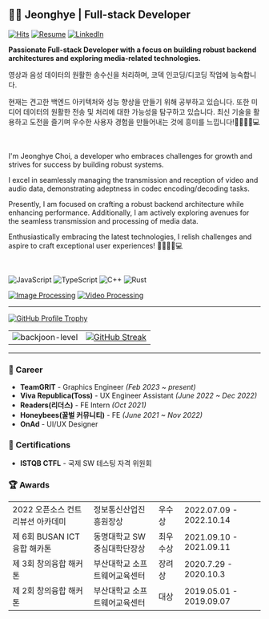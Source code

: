 ## 👩‍🎨 Jeonghye | Full-stack Developer

[![Hits](https://hits.seeyoufarm.com/api/count/incr/badge.svg?url=https%3A%2F%2Fgithub.com%2Fjeonghye-choi&count_bg=%23E5DBCB&title_bg=%23646464&icon=github.svg&icon_color=%23FFFFFF&title=visitors&edge_flat=false)]()
[![Resume](https://img.shields.io/badge/Resume-9EA38E?style=flat-square&logo=ReadMe&logoColor=white)](https://www.notion.so/jeonghyedev/Jeonghye-8d52b0dc4ef046da8886c6b88a3cca86)
[![LinkedIn](https://img.shields.io/badge/LinkedIn-0077b5?style=flat-square&logo=linkedin&logoColor=white&link=https://www.linkedin.com/in/taeyang-jin/)](https://www.linkedin.com/in/jeonghye-choi/)

**Passionate Full-stack Developer with a focus on building robust backend architectures and exploring media-related technologies.**

영상과 음성 데이터의 원활한 송수신을 처리하며, 코덱 인코딩/디코딩 작업에 능숙합니다.


현재는 견고한 백엔드 아키텍처와 성능 향상을 만들기 위해 공부하고 있습니다. 또한 미디어 데이터의 원활한 전송 및 처리에 대한 가능성을 탐구하고 있습니다. 
최신 기술을 활용하고 도전을 즐기며 우수한 사용자 경험을 만들어내는 것에 흥미를 느낍니다!🌱🌟🎥🎵💻


<br/>

I'm Jeonghye Choi, a developer who embraces challenges for growth and strives for success by building robust systems. 

I excel in seamlessly managing the transmission and reception of video and audio data, demonstrating adeptness in codec encoding/decoding tasks.

Presently, I am focused on crafting a robust backend architecture while enhancing performance. Additionally, I am actively exploring avenues for the seamless transmission and processing of media data.

Enthusiastically embracing the latest technologies, I relish challenges and aspire to craft exceptional user experiences! 🌱🌟🎥🎵💻

<br/>

![JavaScript](https://img.shields.io/badge/-JavaScript-F7DF1E?style=for-the-badge&logo=JavaScript&logoColor=white)
![TypeScript](https://img.shields.io/badge/-TypeScript-3178C6?style=for-the-badge&logo=TypeScript&logoColor=white)
![C++](https://img.shields.io/badge/-c++-CE422B?style=for-the-badge&logo=cpp&logoColor=white)
![Rust](https://img.shields.io/badge/-rust-CE422B?style=for-the-badge&logo=rust&logoColor=white)


[![Image Processing](https://img.shields.io/badge/-Image%20Processing-FF4500?style=flat)](https://en.wikipedia.org/wiki/Digital_image_processing)
[![Video Processing](https://img.shields.io/badge/-Video%20Processing-FF4500?style=flat)](https://en.wikipedia.org/wiki/Video_processing)

<hr/>

<a href="https://github.com/ryo-ma/github-profile-trophy">
  <img
    src="https://github-profile-trophy.vercel.app/?username=jeonghye-choi&theme=onedark&row=1&no-frame=true"
    alt="GitHub Profile Trophy"
/></a>

<table>
  <tbody>
    <tr>
      <td>
          <img 
            src="http://mazassumnida.wtf/api/v2/generate_badge?boj=rojenna" 
            alt="backjoon-level"
          >
      </td>
      <td>
        <a href="https://github.com/DenverCoder1/github-readme-streak-stats">
          <img
            src="http://github-readme-streak-stats.herokuapp.com/?user=jeonghye-choi&theme=react&hide_border=true&date_format=%5BY.%5Dn.j"
            alt="GitHub Streak"
        /></a>
      </td>
    </tr>
<!--     
    <tr>
      <td colspan="2">
        <a href="">
          <img 
            src="https://raw.githubusercontent.com/jeonghye-choi/jeonghye-choi/main/profile-summary-card-output/tokyonight/0-profile-details.svg" 
            alt="profile-card"
            width="100%"
          >
        </a>
      </td>
    </tr> 
    -->
  </tbody>
</table>

<hr/>

### 🏢 Career

- **TeamGRIT** - Graphics Engineer _(Feb 2023 ~ present)_
- **Viva Republica(Toss)** - UX Engineer Assistant _(June 2022 ~ Dec 2022)_
- **Readers(리더스)** - FE Intern _(Oct 2021)_
- **Honeybees(꿀벌 커뮤니티)** - FE _(June 2021 ~ Nov 2022)_
- **OnAd** - UI/UX Designer         


### 🌟 Certifications

- **ISTQB CTFL** - 국제 SW 테스팅 자격 위원회

### 🏆 Awards

  <Table>
    <tbody>
       <tr>
        <td>
          2022 오픈소스 컨트리뷰션 아카데미
        </td>
        <td>
          정보통신산업진흥원장상
        </td>
        <td>
          우수상
        </td>
        <td>
          2022.07.09 - 2022.10.14
        </td>
      </tr>
      <tr>
        <td>
          제 6회 BUSAN ICT 융합 해카톤
        </td>
        <td>
          동명대학교 SW중심대학단장상
        </td>
        <td>
          최우수상
        </td>
        <td>
          2021.09.10 - 2021.09.11
        </td>
      </tr>
      <tr>
        <td>
          제 3회 창의융합 해커톤
        </td>
        <td>
         부산대학교 소프트웨어교육센터
        </td>
        <td>
          장려상
        </td>
        <td>
          2020.7.29 - 2020.10.3
        </td>
      </tr>
      <tr>
        <td>
          제 2회 창의융합 해커톤
        </td>
        <td>
         부산대학교 소프트웨어교육센터
        </td>
        <td>
          대상
        </td>
        <td>
          2019.05.01 - 2019.09.07
        </td>
      </tr>
    </tbody>
  </Table>

